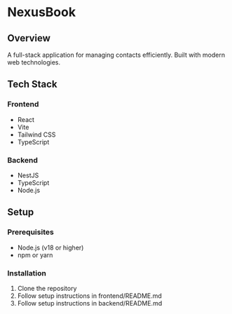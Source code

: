 # NexusBook

## Overview
A full-stack application for managing contacts efficiently. Built with modern web technologies.

## Tech Stack

### Frontend
- React
- Vite
- Tailwind CSS
- TypeScript

### Backend
- NestJS
- TypeScript
- Node.js

## Setup

### Prerequisites
- Node.js (v18 or higher)
- npm or yarn

### Installation
1. Clone the repository
2. Follow setup instructions in frontend/README.md
3. Follow setup instructions in backend/README.md